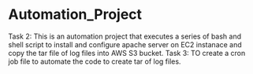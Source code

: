 # Automation_Project
Task 2: 
This is an automation project that executes a series of bash and shell script to install and configure apache server on EC2 instanace and copy the tar file of 
log files into AWS S3 bucket.
Task 3:
TO create a cron job file to automate the code to create tar of log files.

